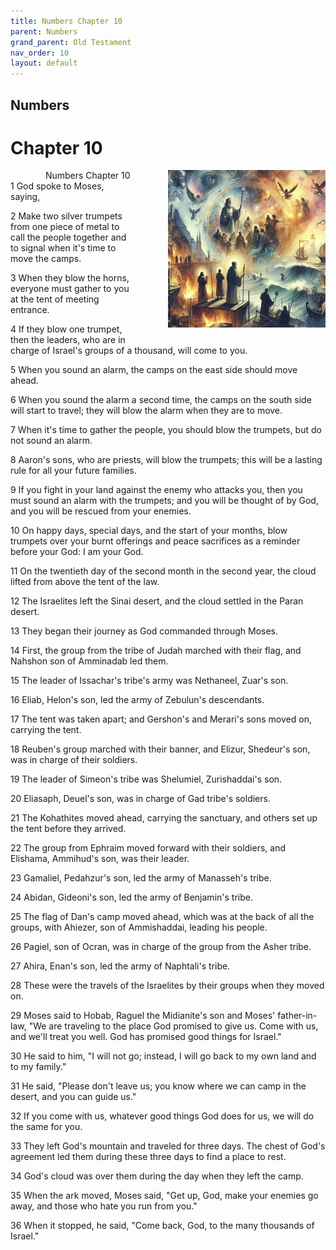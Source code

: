 ```yaml
---
title: Numbers Chapter 10
parent: Numbers
grand_parent: Old Testament
nav_order: 10
layout: default
---
```


## Numbers

# Chapter 10

<div style="clear: both; text-align: right;">
    <div style="max-width: 50%; height: auto; float: right; margin: 0 0 10px 10px; padding-left: 10%;">
        <img src="/assets/Image/Numbers/500/10.jpg" alt="Numbers Chapter 10" class="chapter-image">
    </div>
    <figcaption style="font-size: 14px; text-align: right;">Numbers Chapter 10</figcaption>
</div>
1 God spoke to Moses, saying,

2 Make two silver trumpets from one piece of metal to call the people together and to signal when it's time to move the camps.

3 When they blow the horns, everyone must gather to you at the tent of meeting entrance.

4 If they blow one trumpet, then the leaders, who are in charge of Israel's groups of a thousand, will come to you.

5 When you sound an alarm, the camps on the east side should move ahead.

6 When you sound the alarm a second time, the camps on the south side will start to travel; they will blow the alarm when they are to move.

7 When it's time to gather the people, you should blow the trumpets, but do not sound an alarm.

8 Aaron's sons, who are priests, will blow the trumpets; this will be a lasting rule for all your future families.

9 If you fight in your land against the enemy who attacks you, then you must sound an alarm with the trumpets; and you will be thought of by God, and you will be rescued from your enemies.

10 On happy days, special days, and the start of your months, blow trumpets over your burnt offerings and peace sacrifices as a reminder before your God: I am your God.

11 On the twentieth day of the second month in the second year, the cloud lifted from above the tent of the law.

12 The Israelites left the Sinai desert, and the cloud settled in the Paran desert.

13 They began their journey as God commanded through Moses.

14 First, the group from the tribe of Judah marched with their flag, and Nahshon son of Amminadab led them.

15 The leader of Issachar's tribe's army was Nethaneel, Zuar's son.

16 Eliab, Helon's son, led the army of Zebulun's descendants.

17 The tent was taken apart; and Gershon's and Merari's sons moved on, carrying the tent.

18 Reuben's group marched with their banner, and Elizur, Shedeur's son, was in charge of their soldiers.

19 The leader of Simeon's tribe was Shelumiel, Zurishaddai's son.

20 Eliasaph, Deuel's son, was in charge of Gad tribe's soldiers.

21 The Kohathites moved ahead, carrying the sanctuary, and others set up the tent before they arrived.

22 The group from Ephraim moved forward with their soldiers, and Elishama, Ammihud's son, was their leader.

23 Gamaliel, Pedahzur's son, led the army of Manasseh's tribe.

24 Abidan, Gideoni's son, led the army of Benjamin's tribe.

25 The flag of Dan's camp moved ahead, which was at the back of all the groups, with Ahiezer, son of Ammishaddai, leading his people.

26 Pagiel, son of Ocran, was in charge of the group from the Asher tribe.

27 Ahira, Enan's son, led the army of Naphtali's tribe.

28 These were the travels of the Israelites by their groups when they moved on.

29 Moses said to Hobab, Raguel the Midianite's son and Moses' father-in-law, "We are traveling to the place God promised to give us. Come with us, and we'll treat you well. God has promised good things for Israel."

30 He said to him, "I will not go; instead, I will go back to my own land and to my family."

31 He said, "Please don't leave us; you know where we can camp in the desert, and you can guide us."

32 If you come with us, whatever good things God does for us, we will do the same for you.

33 They left God's mountain and traveled for three days. The chest of God's agreement led them during these three days to find a place to rest.

34 God's cloud was over them during the day when they left the camp.

35 When the ark moved, Moses said, "Get up, God, make your enemies go away, and those who hate you run from you."

36 When it stopped, he said, "Come back, God, to the many thousands of Israel."


